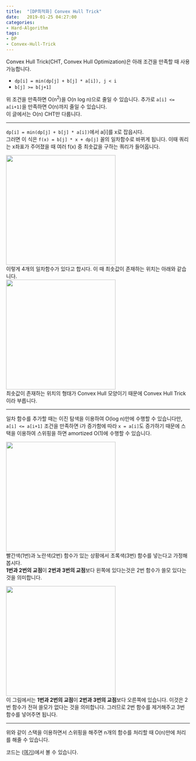```yaml
---
title:  "[DP최적화] Convex Hull Trick"
date:   2019-01-25 04:27:00
categories:
- Hard-Algorithm
tags:
- DP
- Convex-Hull-Trick
---
```


Convex Hull Trick(CHT, Convex Hull Optimization)은 아래 조건을 만족할 때 사용 가능합니다.
* `dp[i] = min(dp[j] + b[j] * a[i]), j < i`
* `b[j] >= b[j+1]`

위 조건을 만족하면 O(n<sup>2</sup>)을 O(n log n)으로 줄일 수 있습니다. 추가로 `a[i] <= a[i+1]`을 만족하면 O(n)까지 줄일 수 있습니다.<br>
이 글에서는 O(n) CHT만 다룹니다.

<hr>

`dp[i] = min(dp[j] + b[j] * a[i])`에서 a[i]를 x로 잡읍시다.<br>
그러면 이 식은 `f(x) = b[j] * x + dp[j]` 꼴의 일차함수로 바뀌게 됩니다. 이때 쿼리는 x좌표가 주어졌을 때 여러 f(x) 중 최솟값을 구하는 쿼리가 들어옵니다.<br>

<img src = "https://i.imgur.com/TqfVWDD.png" width = "300px"><br>
이렇게 4개의 일차함수가 있다고 합시다. 이 때 최솟값이 존재하는 위치는 아래와 같습니다.<br>
<img src = "https://i.imgur.com/M3lBSnU.png" width = "300px"><br>
최솟값이 존재하는 위치의 형태가 Convex Hull 모양이기 때문에 Convex Hull Trick이라 부릅니다.

<hr>

일차 함수를 추가할 때는 이진 탐색을 이용하여 O(log n)만에 수행할 수 있습니다만, `a[i] <= a[i+1]` 조건을 만족하면 i가 증가함에 따라 `x = a[i]`도 증가하기 때문에 스택을 이용하여 스위핑을 하면 amortized O(1)에 수행할 수 있습니다.

<img src = "https://i.imgur.com/vo9RYu1.png" width = "300px"><br>
빨간색(1번)과 노란색(2번) 함수가 있는 상황에서 초록색(3번) 함수를 넣는다고 가정해봅시다.<br>
<b>1번과 2번의 교점</b>이 <b>2번과 3번의 교점</b>보다 왼쪽에 있다는것은 2번 함수가 쓸모 있다는 것을 의미합니다.

<img src = "https://i.imgur.com/XC1IL35.png" width = "300px"><br>
이 그림에서는 <b>1번과 2번의 교점</b>이 <b>2번과 3번의 교점</b>보다 오른쪽에 있습니다. 이것은 2번 함수가 전혀 쓸모가 없다는 것을 의미합니다. 그러므로 2번 함수를 제거해주고 3번 함수를 넣어주면 됩니다.

<hr>

위와 같이 스택을 이용하면서 스위핑을 해주면 n개의 함수를 처리할 때 O(n)만에 처리를 해줄 수 있습니다.

코드는 (<a href = "https://github.com/justiceHui/AlgorithmImplement/blob/master/DP/LinearConvexHullTrick.cpp">여기</a>)에서 볼 수 있습니다.
